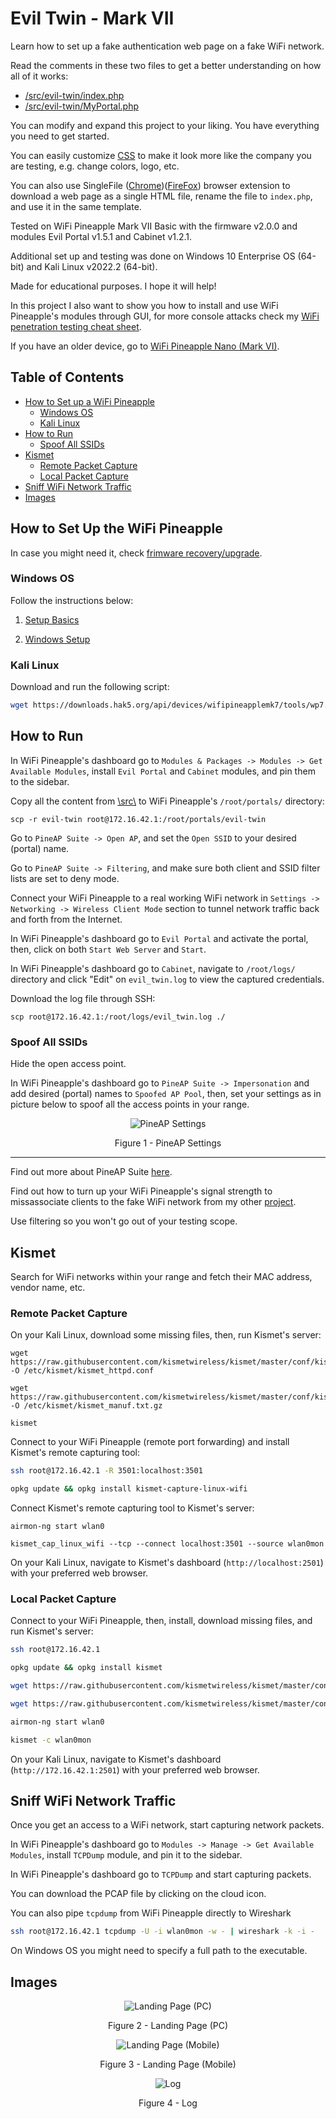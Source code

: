 # Evil Twin - Mark VII

Learn how to set up a fake authentication web page on a fake WiFi network.

Read the comments in these two files to get a better understanding on how all of it works:

* [/src/evil-twin/index.php](https://github.com/m1ddl3w4r3/evil-twin/blob/master/src/evil-twin/index.php)
* [/src/evil-twin/MyPortal.php](https://github.com/m1ddl3w4r3/evil-twin/blob/master/src/evil-twin/MyPortal.php)

You can modify and expand this project to your liking. You have everything you need to get started.

You can easily customize [CSS](https://github.com/m1ddl3w4r3/evil-twin/blob/master/src/evil-twin/css/main.css) to make it look more like the company you are testing, e.g. change colors, logo, etc.

You can also use SingleFile ([Chrome](https://chrome.google.com/webstore/detail/singlefile/mpiodijhokgodhhofbcjdecpffjipkle))([FireFox](https://addons.mozilla.org/hr/firefox/addon/single-file)) browser extension to download a web page as a single HTML file, rename the file to `index.php`, and use it in the same template.

Tested on WiFi Pineapple Mark VII Basic with the firmware v2.0.0 and modules Evil Portal v1.5.1 and Cabinet v1.2.1.

Additional set up and testing was done on Windows 10 Enterprise OS (64-bit) and Kali Linux v2022.2 (64-bit).

Made for educational purposes. I hope it will help!

In this project I also want to show you how to install and use WiFi Pineapple's modules through GUI, for more console attacks check my [WiFi penetration testing cheat sheet](https://github.com/m1ddl3w4r3/wifi-penetration-testing-cheat-sheet).

If you have an older device, go to [WiFi Pineapple Nano \(Mark VI\)](https://github.com/m1ddl3w4r3/evil-twin/blob/master/mark_vi).

## Table of Contents

* [How to Set up a WiFi Pineapple](#how-to-set-up-a-wifi-pineapple)
	* [Windows OS](#windows-os)
	* [Kali Linux](#kali-linux)
* [How to Run](#how-to-run)
	* [Spoof All SSIDs](#spoof-all-ssids)
* [Kismet](#kismet)
	* [Remote Packet Capture](#remote-packet-capture)
	* [Local Packet Capture](#local-packet-capture)
* [Sniff WiFi Network Traffic](#sniff-wifi-network-traffic)
* [Images](#images)

## How to Set Up the WiFi Pineapple

In case you might need it, check [frimware recovery/upgrade](https://downloads.hak5.org/pineapple).

### Windows OS

Follow the instructions below:

1. [Setup Basics](https://docs.hak5.org/wifi-pineapple/setup/setting-up-your-wifi-pineapple)

2. [Windows Setup](https://docs.hak5.org/wifi-pineapple/setup/connecting-to-the-wifi-pineapple-on-windows)

### Kali Linux

Download and run the following script:

```bash
wget https://downloads.hak5.org/api/devices/wifipineapplemk7/tools/wp7.sh/1.0/linux -O wp7.sh && mv wp7.sh /usr/bin/wp7 && chmod +x /usr/bin/wp7 && wp7
```

## How to Run

In WiFi Pineapple's dashboard go to `Modules & Packages -> Modules -> Get Available Modules`, install `Evil Portal` and `Cabinet` modules, and pin them to the sidebar.

Copy all the content from [\\src\\](https://github.com/m1ddl3w4r3/evil-twin/tree/master/src) to WiFi Pineapple's `/root/portals/` directory:

```fundamental
scp -r evil-twin root@172.16.42.1:/root/portals/evil-twin
```

Go to `PineAP Suite -> Open AP`, and set the `Open SSID` to your desired (portal) name.

Go to `PineAP Suite -> Filtering`, and make sure both client and SSID filter lists are set to deny mode.

Connect your WiFi Pineapple to a real working WiFi network in `Settings -> Networking -> Wireless Client Mode` section to tunnel network traffic back and forth from the Internet.

In WiFi Pineapple's dashboard go to `Evil Portal` and activate the portal, then, click on both `Start Web Server` and `Start`.

In WiFi Pineapple's dashboard go to `Cabinet`, navigate to `/root/logs/` directory and click "Edit" on `evil_twin.log` to view the captured credentials.

Download the log file through SSH:

```fundamental
scp root@172.16.42.1:/root/logs/evil_twin.log ./
```

### Spoof All SSIDs

Hide the open access point.

In WiFi Pineapple's dashboard go to `PineAP Suite -> Impersonation` and add desired (portal) names to `Spoofed AP Pool`, then, set your settings as in picture below to spoof all the access points in your range.

<p align="center"><img src="https://github.com/m1ddl3w4r3/Wi-Fi-Evil-Twin/blob/master/img/settings.jpg" alt="PineAP Settings"></p>

<p align="center">Figure 1 - PineAP Settings</p>

---

Find out more about PineAP Suite [here](https://docs.hak5.org/wifi-pineapple/ui-overview/pineap).

Find out how to turn up your WiFi Pineapple's signal strength to missassociate clients to the fake WiFi network from my other [project](https://github.com/m1ddl3w4r3/wifi-penetration-testing-cheat-sheet#1-configuration).

Use filtering so you won't go out of your testing scope.

## Kismet

Search for WiFi networks within your range and fetch their MAC address, vendor name, etc.

### Remote Packet Capture

On your Kali Linux, download some missing files, then, run Kismet's server:

```fundamental
wget https://raw.githubusercontent.com/kismetwireless/kismet/master/conf/kismet_httpd.conf -O /etc/kismet/kismet_httpd.conf

wget https://raw.githubusercontent.com/kismetwireless/kismet/master/conf/kismet_manuf.txt.gz -O /etc/kismet/kismet_manuf.txt.gz

kismet
```

Connect to your WiFi Pineapple (remote port forwarding) and install Kismet's remote capturing tool:

```bash
ssh root@172.16.42.1 -R 3501:localhost:3501

opkg update && opkg install kismet-capture-linux-wifi
```

Connect Kismet's remote capturing tool to Kismet's server:

```fundamental
airmon-ng start wlan0

kismet_cap_linux_wifi --tcp --connect localhost:3501 --source wlan0mon
```

On your Kali Linux, navigate to Kismet's dashboard (`http://localhost:2501`) with your preferred web browser.

### Local Packet Capture

Connect to your WiFi Pineapple, then, install, download missing files, and run Kismet's server:

```bash
ssh root@172.16.42.1

opkg update && opkg install kismet

wget https://raw.githubusercontent.com/kismetwireless/kismet/master/conf/kismet_httpd.conf -O /etc/kismet/kismet_httpd.conf

wget https://raw.githubusercontent.com/kismetwireless/kismet/master/conf/kismet_manuf.txt.gz -O /etc/kismet/kismet_manuf.txt.gz

airmon-ng start wlan0

kismet -c wlan0mon
```

On your Kali Linux, navigate to Kismet's dashboard (`http://172.16.42.1:2501`) with your preferred web browser.

## Sniff WiFi Network Traffic

Once you get an access to a WiFi network, start capturing network packets.

In WiFi Pineapple's dashboard go to `Modules -> Manage -> Get Available Modules`, install `TCPDump` module, and pin it to the sidebar.

In WiFi Pineapple's dashboard go to `TCPDump` and start capturing packets.

You can download the PCAP file by clicking on the cloud icon.

You can also pipe `tcpdump` from WiFi Pineapple directly to Wireshark

```bash
ssh root@172.16.42.1 tcpdump -U -i wlan0mon -w - | wireshark -k -i -
```

On Windows OS you might need to specify a full path to the executable.

## Images

<p align="center"><img src="https://github.com/m1ddl3w4r3/Wi-Fi-Evil-Twin/blob/master/img/landing_page_pc.jpg" alt="Landing Page (PC)"></p>

<p align="center">Figure 2 - Landing Page (PC)</p>

<p align="center"><img src="https://github.com/m1ddl3w4r3/Wi-Fi-evil-twin/blob/master/img/landing_page_mobile.jpg" alt="Landing Page (Mobile)"></p>

<p align="center">Figure 3 - Landing Page (Mobile)</p>

<p align="center"><img src="https://github.com/m1ddl3w4r3/Wi-Fi-evil-twin/blob/master/img/log.jpg" alt="Log"></p>

<p align="center">Figure 4 - Log</p>
